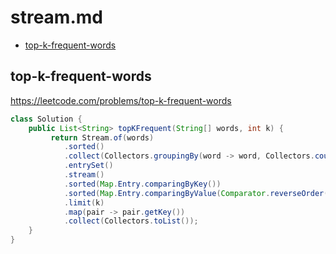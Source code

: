 # stream.md

+ [top-k-frequent-words](#top-k-frequent-words)

## top-k-frequent-words

https://leetcode.com/problems/top-k-frequent-words 

```java
class Solution {
    public List<String> topKFrequent(String[] words, int k) {
         return Stream.of(words)
            .sorted()
            .collect(Collectors.groupingBy(word -> word, Collectors.counting()))
            .entrySet()
            .stream()
            .sorted(Map.Entry.comparingByKey())
            .sorted(Map.Entry.comparingByValue(Comparator.reverseOrder()))
            .limit(k)
            .map(pair -> pair.getKey())
            .collect(Collectors.toList());
    }
}
```

